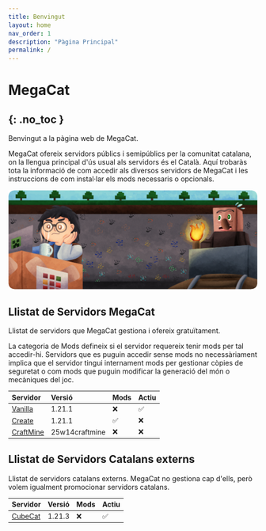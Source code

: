 ```yaml
---
title: Benvingut
layout: home
nav_order: 1
description: "Pàgina Principal"
permalink: /
---
```

# MegaCat
{: .no_toc }
---


Benvingut a la pàgina web de MegaCat. 

MegaCat ofereix servidors públics i semipúblics per la comunitat catalana, on la llengua principal d'ús usual als servidors és el Català.
Aquí trobaràs tota la informació de com accedir als diversos servidors de MegaCat i les instruccions de com instal·lar els mods necessaris o opcionals. 


![](assets/images/banner_minecraft_arrodonit.png)


## Llistat de Servidors MegaCat

Llistat de servidors que MegaCat gestiona i ofereix gratuïtament. 

La categoria de Mods defineix si el servidor requereix tenir mods per tal accedir-hi. Servidors que es puguin accedir sense mods no necessàriament implica que el servidor tingui internament mods per gestionar còpies de seguretat o com mods que puguin modificar la generació del món o mecàniques del joc.

| Servidor                                                    | Versió         | Mods | Actiu |
|:------------------------------------------------------------|:---------------|:-----|:------|
| [Vanilla]({{site.baseurl}}/docs/servidor_vanilla/)          | 1.21.1         |  ❌  |  ✅   |
| [Create]({{site.baseurl}}/docs/servidor_create/)            | 1.21.1         |  ✅  |  ❌   |
| [CraftMine]({{site.baseurl}}/docs/servidor_craftmine/)      | 25w14craftmine |  ❌  |  ❌   |

## Llistat de Servidors Catalans externs

Llistat de servidors catalans externs. MegaCat no gestiona cap d'ells, però volem igualment promocionar servidors catalans.

| Servidor                                                    | Versió         | Mods | Actiu |
|:------------------------------------------------------------|:---------------|:-----|:------|
| [CubeCat](https://www.cubecat.cat)                          | 1.21.3         |  ❌  |  ✅   |

